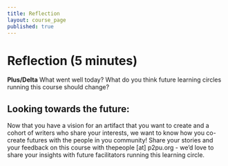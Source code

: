 ```yaml
---
title: Reflection
layout: course_page
published: true
---
```


# Reflection (5 minutes)

**Plus/Delta**
What went well today? What do you think future learning circles running this course should change?

## Looking towards the future:
 
Now that you have a vision for an artifact that you want to create and a cohort of writers who share your interests, we want to know how you co-create futures with the people in you community! Share your stories and your feedback on this course with thepeople [at] p2pu.org - we’d love to share your insights with future facilitators running this learning circle.
